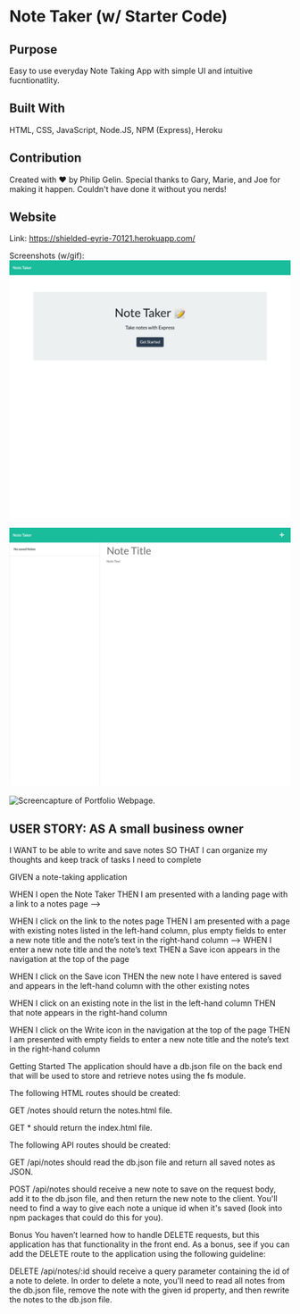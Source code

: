 # Note Taker (w/ Starter Code)

## Purpose

Easy to use everyday Note Taking App with simple UI and intuitive fucntionatlity.

## Built With

HTML, CSS, JavaScript, Node.JS, NPM (Express), Heroku

## Contribution

Created with ❤️ by Philip Gelin. Special thanks to Gary, Marie, and Joe for making it happen. Couldn't have done it without you nerds!

## Website

Link: https://shielded-eyrie-70121.herokuapp.com/

Screenshots (w/gif):
![Screencapture of Portfolio Webpage.](assets/NOTETaker.png)

![Screencapture of Portfolio Webpage.](assets/NOTETaker-notes.png)

![Screencapture of Portfolio Webpage.](assets/NOTETaker.gif)

## USER STORY: AS A small business owner

I WANT to be able to write and save notes
SO THAT I can organize my thoughts and keep track of tasks I need to complete

GIVEN a note-taking application

WHEN I open the Note Taker
THEN I am presented with a landing page with a link to a notes page -->

WHEN I click on the link to the notes page
THEN I am presented with a page with existing notes listed in the left-hand column, plus empty fields to enter a new note title and the note’s text in the right-hand column -->
WHEN I enter a new note title and the note’s text
THEN a Save icon appears in the navigation at the top of the page

WHEN I click on the Save icon
THEN the new note I have entered is saved and appears in the left-hand column with the other existing notes

WHEN I click on an existing note in the list in the left-hand column
THEN that note appears in the right-hand column

WHEN I click on the Write icon in the navigation at the top of the page
THEN I am presented with empty fields to enter a new note title and the note’s text in the right-hand column

Getting Started
The application should have a db.json file on the back end that will be used to store and retrieve notes using the fs module.

The following HTML routes should be created:

GET /notes should return the notes.html file.

GET \* should return the index.html file.

The following API routes should be created:

GET /api/notes should read the db.json file and return all saved notes as JSON.

POST /api/notes should receive a new note to save on the request body, add it to the db.json file, and then return the new note to the client. You'll need to find a way to give each note a unique id when it's saved (look into npm packages that could do this for you).

Bonus
You haven’t learned how to handle DELETE requests, but this application has that functionality in the front end. As a bonus, see if you can add the DELETE route to the application using the following guideline:

DELETE /api/notes/:id should receive a query parameter containing the id of a note to delete. In order to delete a note, you'll need to read all notes from the db.json file, remove the note with the given id property, and then rewrite the notes to the db.json file.
